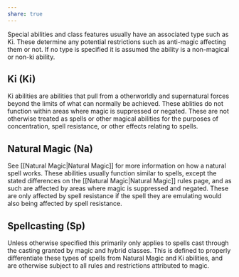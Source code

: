 ```yaml
---
share: true
---
```

Special abilities and class features usually have an associated type such as Ki. These determine any potential restrictions such as anti-magic affecting them or not. If no type is specified it is assumed the ability is a non-magical or non-ki ability.

## Ki (Ki)

Ki abilities are abilities that pull from a otherworldly and supernatural forces beyond the limits of what can normally be achieved. These ablities do not function within areas where magic is suppressed or negated. These are not otherwise treated as spells or other magical abilities for the purposes of concentration, spell resistance, or other effects relating to spells.  
## Natural Magic (Na)

See [[Natural Magic|Natural Magic]] for more information on how a natural spell works. These abilities usually function similar to spells, except the stated differences on the [[Natural Magic|Natural Magic]] rules page, and as such are affected by areas where magic is suppressed and negated. These are only affected by spell resistance if the spell they are emulating would also being affected by spell resistance.
## Spellcasting (Sp)

Unless otherwise specified this primarily only applies to spells cast through the casting granted by magic and hybrid classes. This is defined to properly differentiate these types of spells from Natural Magic and Ki abilities, and are otherwise subject to all rules and restrictions attributed to magic.